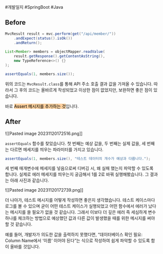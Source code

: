 #개발일지 #SpringBoot #Java

## Before

```java
MvcResult result = mvc.perform(get("/api/member/"))
	.andExpect(status().isOk())
	.andReturn();
	
List<Member> members = objectMapper.readValue(
	result.getResponse().getContentAsString(), 
	new TypeReference<>() {}
); 

assertEquals(1, members.size());
```

위의 코드는 `MvcResult.class`를 통해 API 주소 호출 결과 값을 가져올 수 있습니다. 따라서 그 후의 코드는 올바르게 작성되었고 이상한 점이 없었지만, 보완하면 좋은 점이 있습니다.

바로 <mark style="background: #FFB86CA6;">Assert 메시지를 추가하는 것</mark>입니다.

## After

![[Pasted image 20231120172516.png]]

`assertEquals` 함수를 찾았습니다. 첫 번째는 예상 값을, 두 번째는 실제 값을, 세 번째는 다르면 메세지를 띄우는 파라미터를 가지고 있습니다.
```java
assertEquals(1, members.size(), "테스트 데이터의 개수가 예상과 다릅니다.");
```

세 번째 매개변수에 메세지를 넣음으로써 디버깅 시, 왜 실패 했는지 파악할 수 있도록 합니다.
실제로 에러 메세지를 띄우는지 궁금해서 1를 2로 바꿔 실행해봤습니다. 그 결과는 아래 사진과 같습니다.

![[Pasted image 20231120172739.png]]

더 나아가, 테스트 메시지를 어떻게 작성하면 좋은지 생각했습니다. 테스트 케이스마다 로그를 볼 수 있으며 굳이 어떤 테스트 케이스가 실행되었고 어떤 함수에서 에러가 났다는 메시지를 쓸 필요가 없을 것 같습니다. 그래서 이보다 더 깊은 에러 즉 세심하게 변수 하나를 체크하는 방법으로 예상했던 값과 다른 값이 발생했을 때를 위한 메시지를 써야 할 것 같습니다.

예를 들어, 개발자가 의도한 값을 출력하지 못했다면, “데이터베이스 확인 필요: Column Name에서 ‘이름’ 이어야 된다”는 식으로 작성하여 쉽게 파악할 수 있도록 함이 올바를 것입니다.